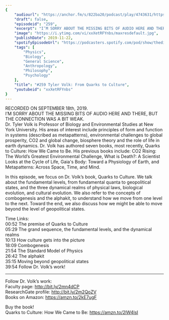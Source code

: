 ```yaml
---
{
	"audiourl": "https://anchor.fm/s/822ba20/podcast/play/4743631/https%3A%2F%2Fd3ctxlq1ktw2nl.cloudfront.net%2Fproduction%2F2019-8-20%2F24382528-44100-2-fbebec993de1d.m4a",
	"draft": false,
	"episodeid": "259",
	"excerpt": "I’M SORRY ABOUT THE MISSING BITS OF AUDIO HERE AND THERE, BUT THE CONNECTION WAS A BIT WEAK.  ",
	"image": "https://i.ytimg.com/vi/xxXetRFYnbs/maxresdefault.jpg",
	"publishDate": 2019-11-22,
	"spotifyEpisodeUrl": "https://podcasters.spotify.com/pod/show/thedissenter/episodes/259-Tyler-Volk-From-Quarks-to-Culture-e5f90f",
	"tags": [
		"Physics",
		"Biology",
		"General Science",
		"Anthropology",
		"Philosophy",
		"Psychology"
	],
	"title": "#259 Tyler Volk: From Quarks to Culture",
	"youtubeid": "xxXetRFYnbs"
}
---
```

RECORDED ON SEPTEMBER 18th, 2019.  
I’M SORRY ABOUT THE MISSING BITS OF AUDIO HERE AND THERE, BUT THE CONNECTION WAS A BIT WEAK.  
Dr. Tyler Volk is Professor of Biology and Environmental Studies at New York University. His areas of interest include principles of form and function in systems (described as metapatterns), environmental challenges to global prosperity, CO2 and global change, biosphere theory and the role of life in earth dynamics. Dr. Volk has authored seven books, most recently, Quarks to Culture: How We Came to Be. His previous books include: CO2 Rising: The World’s Greatest Environmental Challenge, What is Death?: A Scientist Looks at the Cycle of Life, Gaia's Body: Toward a Physiology of Earth, and Metapatterns: Across Space, Time, and Mind.

In this episode, we focus on Dr. Volk’s book, Quarks to Culture. We talk about the fundamental levels, from fundamental quanta to geopolitical states, and the three dynamical realms of physical laws, biological evolution, and cultural evolution. We also refer to the concepts of combogenesis and the alphakit, to understand how we move from one level to the next. Toward the end, we also discuss how we might be able to move beyond the level of geopolitical states.

Time Links:  
<time>00:52</time> The premise of Quarks to Culture  
<time>05:29</time> The grand sequence, the fundamental levels, and the dynamical realms  
<time>10:13</time> How culture gets into the picture  
<time>18:09</time> Combogenesis  
<time>21:54</time> The Standard Model of Physics  
<time>26:42</time> The alphakit  
<time>35:15</time> Moving beyond geopolitical states  
<time>39:54</time> Follow Dr. Volk’s work!

---

Follow Dr. Volk’s work:  
Faculty page: http://bit.ly/2mn4dCP  
ResearchGate profile: http://bit.ly/2m2QoZV  
Books on Amazon: https://amzn.to/2kE7ugF

Buy the book!  
Quarks to Culture: How We Came to Be: https://amzn.to/2lW4lsI
